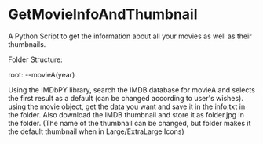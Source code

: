 # GetMovieInfoAndThumbnail

A Python Script to get the information about all your movies as well as their thumbnails.

Folder Structure:

root:
--movieA(year)

Using the IMDbPY library, search the IMDB database for movieA and selects the first result as a default (can be changed according to user's wishes). using the movie object, get the data you want and save it in the info.txt in the folder.
Also download the IMDB thumbnail and store it as folder.jpg in the folder.
(The name of the thumbnail can be changed, but folder makes it the default thumbnail when in Large/ExtraLarge Icons)


